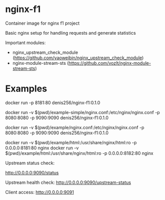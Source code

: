 # nginx-f1

Container image for nginx f1 project

Basic nginx setup for handling requests and generate statistics


Important modules:
 * nginx_upstream_check_module (https://github.com/yaoweibin/nginx_upstream_check_module)
 * nginx-module-stream-sts (https://github.com/vozlt/nginx-module-stream-sts)


# Examples

docker run -p 8181:80 denis256/nginx-f1:0.1.0

docker run -v $(pwd)/example-simple/nginx.conf:/etc/nginx/nginx.conf -p 8080:8080 -p 9090:9090 denis256/nginx-f1:0.1.0

docker run -v $(pwd)/example/nginx.conf:/etc/nginx/nginx.conf -p 8080:8080 -p 9090:9090 denis256/nginx-f1:0.1.0

docker run -v $(pwd)/example/html:/usr/share/nginx/html:ro -p 0.0.0.0:8181:80 nginx
docker run -v $(pwd)/example/html:/usr/share/nginx/html:ro -p 0.0.0.0:8182:80 nginx


Upstream status check:

http://0.0.0.0:9090/status

Upstream health check:
http://0.0.0.0:9090/upstream-status

Client access:
http://0.0.0.0:9091
